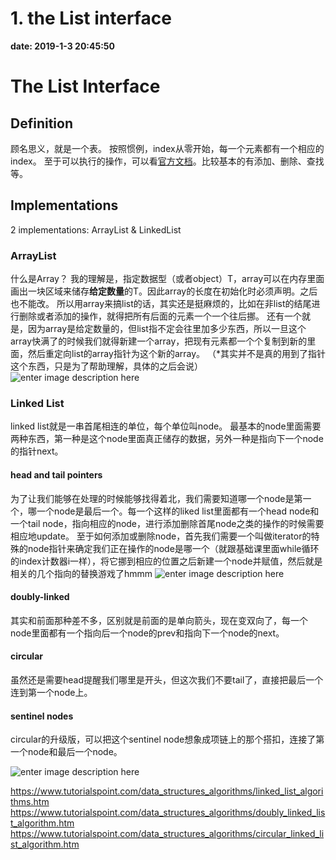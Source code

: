 # 1. the List interface
**date: 2019-1-3 20:45:50**

# The List Interface

## Definition
顾名思义，就是一个表。
按照惯例，index从零开始，每一个元素都有一个相应的index。
至于可以执行的操作，可以看[官方文档](https://docs.oracle.com/javase/7/docs/api/java/util/List.html)。比较基本的有添加、删除、查找等。


## Implementations
2 implementations: ArrayList & LinkedList

### ArrayList
什么是Array？
我的理解是，指定数据型（或者object）T，array可以在内存里面画出一块区域来储存**给定数量**的T。因此array的长度在初始化时必须声明。之后也不能改。
所以用array来搞list的话，其实还是挺麻烦的，比如在非list的结尾进行删除或者添加的操作，就得把所有后面的元素一个一个往后挪。
还有一个就是，因为array是给定数量的，但list指不定会往里加多少东西，所以一旦这个array快满了的时候我们就得新建一个array，把现有元素都一个个复制到新的里面，然后重定向list的array指针为这个新的array。
（\*其实并不是真的用到了指针这个东西，只是为了帮助理解，具体的之后会说）
![enter image description here](https://i.loli.net/2019/01/04/5c2eaff197a53.png)


### Linked List
linked list就是一串首尾相连的单位，每个单位叫node。
最基本的node里面需要两种东西，第一种是这个node里面真正储存的数据，另外一种是指向下一个node的指针next。

#### head and tail pointers
为了让我们能够在处理的时候能够找得着北，我们需要知道哪一个node是第一个，哪一个node是最后一个。每一个这样的liked list里面都有一个head node和一个tail node，指向相应的node，进行添加删除首尾node之类的操作的时候需要相应地update。
至于如何添加或删除node，首先我们需要一个叫做iterator的特殊的node指针来确定我们正在操作的node是哪一个（就跟基础课里面while循环的index计数器i一样），将它挪到相应的位置之后新建一个node并赋值，然后就是相关的几个指向的替换游戏了hmmm
![enter image description here](https://i.loli.net/2019/01/04/5c2eba55b74be.png)

#### doubly-linked
其实和前面那种差不多，区别就是前面的是单向箭头，现在变双向了，每一个node里面都有一个指向后一个node的prev和指向下一个node的next。

#### circular
虽然还是需要head提醒我们哪里是开头，但这次我们不要tail了，直接把最后一个连到第一个node上。

#### sentinel nodes
circular的升级版，可以把这个sentinel node想象成项链上的那个搭扣，连接了第一个node和最后一个node。

![enter image description here](https://i.loli.net/2019/01/04/5c2eb80d92f81.png)

https://www.tutorialspoint.com/data_structures_algorithms/linked_list_algorithms.htm
https://www.tutorialspoint.com/data_structures_algorithms/doubly_linked_list_algorithm.htm
https://www.tutorialspoint.com/data_structures_algorithms/circular_linked_list_algorithm.htm
